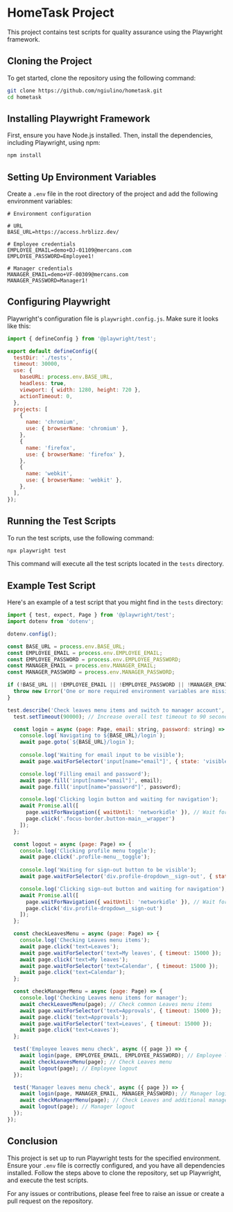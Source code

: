 # HomeTask Project

This project contains test scripts for quality assurance using the Playwright framework.

## Cloning the Project

To get started, clone the repository using the following command:

```bash
git clone https://github.com/ngiulino/hometask.git
cd hometask
```

## Installing Playwright Framework

First, ensure you have Node.js installed. Then, install the dependencies, including Playwright, using npm:

```bash
npm install
```

## Setting Up Environment Variables

Create a `.env` file in the root directory of the project and add the following environment variables:

```plaintext
# Environment configuration

# URL
BASE_URL=https://access.hrblizz.dev/

# Employee credentials
EMPLOYEE_EMAIL=demo+DJ-01109@mercans.com
EMPLOYEE_PASSWORD=Employee1!

# Manager credentials
MANAGER_EMAIL=demo+VF-00309@mercans.com
MANAGER_PASSWORD=Manager1!
```

## Configuring Playwright

Playwright's configuration file is `playwright.config.js`. Make sure it looks like this:

```javascript
import { defineConfig } from '@playwright/test';

export default defineConfig({
  testDir: './tests',
  timeout: 30000,
  use: {
    baseURL: process.env.BASE_URL,
    headless: true,
    viewport: { width: 1280, height: 720 },
    actionTimeout: 0,
  },
  projects: [
    {
      name: 'chromium',
      use: { browserName: 'chromium' },
    },
    {
      name: 'firefox',
      use: { browserName: 'firefox' },
    },
    {
      name: 'webkit',
      use: { browserName: 'webkit' },
    },
  ],
});
```

## Running the Test Scripts

To run the test scripts, use the following command:

```bash
npx playwright test
```

This command will execute all the test scripts located in the `tests` directory.

## Example Test Script

Here's an example of a test script that you might find in the `tests` directory:

```javascript
import { test, expect, Page } from '@playwright/test';
import dotenv from 'dotenv';

dotenv.config();

const BASE_URL = process.env.BASE_URL;
const EMPLOYEE_EMAIL = process.env.EMPLOYEE_EMAIL;
const EMPLOYEE_PASSWORD = process.env.EMPLOYEE_PASSWORD;
const MANAGER_EMAIL = process.env.MANAGER_EMAIL;
const MANAGER_PASSWORD = process.env.MANAGER_PASSWORD;

if (!BASE_URL || !EMPLOYEE_EMAIL || !EMPLOYEE_PASSWORD || !MANAGER_EMAIL || !MANAGER_PASSWORD) {
  throw new Error('One or more required environment variables are missing');
}

test.describe('Check leaves menu items and switch to manager account', () => {
  test.setTimeout(90000); // Increase overall test timeout to 90 seconds

  const login = async (page: Page, email: string, password: string) => {
    console.log(`Navigating to ${BASE_URL}/login`);
    await page.goto(`${BASE_URL}/login`);
    
    console.log('Waiting for email input to be visible');
    await page.waitForSelector('input[name="email"]', { state: 'visible', timeout: 15000 });

    console.log('Filling email and password');
    await page.fill('input[name="email"]', email);
    await page.fill('input[name="password"]', password);

    console.log('Clicking login button and waiting for navigation');
    await Promise.all([
      page.waitForNavigation({ waitUntil: 'networkidle' }), // Wait for navigation to complete
      page.click('.focus-border.button-main__wrapper')
    ]);
  };

  const logout = async (page: Page) => {
    console.log('Clicking profile menu toggle');
    await page.click('.profile-menu__toggle');
    
    console.log('Waiting for sign-out button to be visible');
    await page.waitForSelector('div.profile-dropdown__sign-out', { state: 'visible', timeout: 15000 });

    console.log('Clicking sign-out button and waiting for navigation');
    await Promise.all([
      page.waitForNavigation({ waitUntil: 'networkidle' }), // Wait for navigation to complete
      page.click('div.profile-dropdown__sign-out')
    ]);
  };

  const checkLeavesMenu = async (page: Page) => {
    console.log('Checking Leaves menu items');
    await page.click('text=Leaves');
    await page.waitForSelector('text=My leaves', { timeout: 15000 });
    await page.click('text=My leaves');
    await page.waitForSelector('text=Calendar', { timeout: 15000 });
    await page.click('text=Calendar');
  };

  const checkManagerMenu = async (page: Page) => {
    console.log('Checking Leaves menu items for manager');
    await checkLeavesMenu(page); // Check common Leaves menu items
    await page.waitForSelector('text=Approvals', { timeout: 15000 });
    await page.click('text=Approvals');
    await page.waitForSelector('text=Leaves', { timeout: 15000 });
    await page.click('text=Leaves');
  };

  test('Employee leaves menu check', async ({ page }) => {
    await login(page, EMPLOYEE_EMAIL, EMPLOYEE_PASSWORD); // Employee login
    await checkLeavesMenu(page); // Check Leaves menu
    await logout(page); // Employee logout
  });

  test('Manager leaves menu check', async ({ page }) => {
    await login(page, MANAGER_EMAIL, MANAGER_PASSWORD); // Manager login
    await checkManagerMenu(page); // Check Leaves and additional manager menu items
    await logout(page); // Manager logout
  });
});
```

## Conclusion

This project is set up to run Playwright tests for the specified environment. Ensure your `.env` file is correctly configured, and you have all dependencies installed. Follow the steps above to clone the repository, set up Playwright, and execute the test scripts.

For any issues or contributions, please feel free to raise an issue or create a pull request on the repository.
